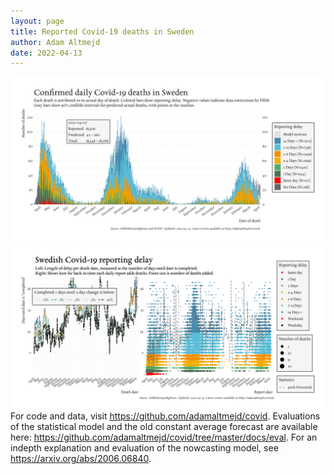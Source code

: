 ```yaml
---
layout: page
title: Reported Covid-19 deaths in Sweden
author: Adam Altmejd
date: 2022-04-13
---
```


![Graph of Swedish Covid-19 deaths with reporting delay.](deaths_lag_sweden_2022-04-13.png "Swedish Covid-19 deaths.")
![Graph of Swedish Covid-19 reporting delay in daily deaths.](lag_trend_sweden_2022-04-13.png "Trend in Swedish Covid-19 mortality reporting delay.")
For code and data, visit <https://github.com/adamaltmejd/covid>.
Evaluations of the statistical model and the old constant average forecast are available here: <https://github.com/adamaltmejd/covid/tree/master/docs/eval>.
For an indepth explanation and evaluation of the nowcasting model, see <https://arxiv.org/abs/2006.06840>.
